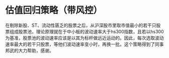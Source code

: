 # 估值回归策略（带风控）

在剔除新股、ST、流动性匮乏的股票之后，从沪深股市里取市值最小的若干只股票组成股票池，理论原理就在于中小板的波动速率大于hs300指数，且若以hs300为基准，股票池的波动速率应该是以其为标杆做远近运动的。因此，每次选取波动速率最大的若干只股票，等他们波动速率变小时，再换一批。这个策略得到了同事邦武的大力帮助，感谢。